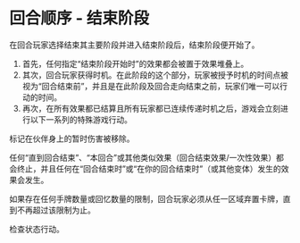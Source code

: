 # 回合顺序 - 结束阶段

在回合玩家选择结束其主要阶段并进入结束阶段后，结束阶段便开始了。

1. 首先，任何指定“结束阶段开始时”的效果都会被置于效果堆叠上。
2. 其次，回合玩家获得时机。在此阶段的这个部分，玩家被授予时机的时间点被视为“回合结束前”，并且是在此阶段及回合走向结束之前，玩家们唯一可以行动的时间。
3. 再次，在所有效果都已结算且所有玩家都已连续传递时机之后，游戏会立刻进行以下一系列的特殊游戏行动。

标记在伙伴身上的暂时伤害被移除。

任何“直到回合结束”、“本回合”或其他类似效果（回合结束效果/一次性效果）都会终止，并且任何在“回合结束时”或“在你的回合结束时”（或其他变体）发生的效果会发生。

如果存在任何手牌数量或回忆数量的限制，回合玩家必须从任一区域弃置卡牌，直到不再超过该限制为止。

检查状态行动。
